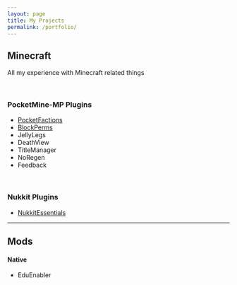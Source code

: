 ```yaml
---
layout: page
title: My Projects
permalink: /portfolio/
---
```

## Minecraft

All my experience with Minecraft related things

<br>

### PocketMine-MP Plugins

* [PocketFactions](/projects/PocketFactions/) 
* [BlockPerms](/projects/BlockPerms)  
* JellyLegs  
* DeathView  
* TitleManager  
* NoRegen  
* Feedback  

<br>

### Nukkit Plugins

* [NukkitEssentials](/projects/NukkitEssentials/)  

---

## Mods

#### Native

* EduEnabler

